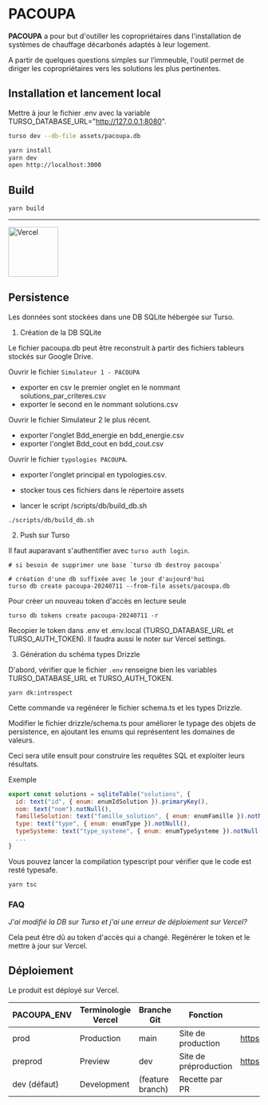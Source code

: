 # PACOUPA

**PACOUPA** a pour but d'outiller les copropriétaires dans l'installation de systèmes de chauffage décarbonés adaptés à leur logement.

A partir de quelques questions simples sur l’immeuble, l'outil permet de diriger les copropriétaires vers les solutions les plus pertinentes.

## Installation et lancement local

Mettre à jour le fichier .env avec la variable TURSO_DATABASE_URL="http://127.0.0.1:8080".

```bash
turso dev --db-file assets/pacoupa.db 

yarn install        
yarn dev
open http://localhost:3000
```


## Build 

```bash
yarn build
```

---
<a href="https://vercel.com/?utm_source=ademe&utm_campaign=oss" alt="Url Vercel"><image src="https://user-images.githubusercontent.com/37937348/161967395-a5064a6a-b4d3-4ede-a940-ad81fa773916.svg" alt="Vercel" width="100" /></a>


## Persistence

Les données sont stockées dans une DB SQLite hébergée sur Turso.

1. Création de la DB SQLite

Le fichier pacoupa.db peut être reconstruit à partir des fichiers tableurs stockés sur Google Drive.

Ouvrir le fichier `Simulateur 1 - PACOUPA`
- exporter en csv le premier onglet en le nommant solutions_par_criteres.csv
- exporter le second en le nommant solutions.csv

Ouvrir le fichier Simulateur 2 le plus récent. 
- exporter l'onglet Bdd_energie en bdd_energie.csv
- exporter l'onglet Bdd_cout en bdd_cout.csv

Ouvrir le fichier `typologies PACOUPA`.
- exporter l'onglet principal en typologies.csv.

- stocker tous ces fichiers dans le répertoire assets
- lancer le script /scripts/db/build_db.sh 

```shell
./scripts/db/build_db.sh
```


2. Push sur Turso

Il faut auparavant s'authentifier avec `turso auth login`.

```shell
# si besoin de supprimer une base `turso db destroy pacoupa`

# création d'une db suffixée avec le jour d'aujourd'hui
turso db create pacoupa-20240711 --from-file assets/pacoupa.db
```

Pour créer un nouveau token d'accès en lecture seule
```shell
turso db tokens create pacoupa-20240711 -r 
```

Recopier le token dans .env et .env.local (TURSO_DATABASE_URL et TURSO_AUTH_TOKEN).
Il faudra aussi le noter sur Vercel settings.

3. Génération du schéma types Drizzle

D'abord, vérifier que le fichier `.env` renseigne bien les variables TURSO_DATABASE_URL et TURSO_AUTH_TOKEN.

```shell
yarn dk:introspect
```

Cette commande va regénérer le fichier schema.ts et les types Drizzle.

Modifier le fichier drizzle/schema.ts pour améliorer le typage des objets de persistence, en ajoutant les enums qui représentent les domaines de valeurs. 

Ceci sera utile ensuit pour construire les requêtes SQL et exploiter leurs résultats.

Exemple

```js
export const solutions = sqliteTable("solutions", {
  id: text("id", { enum: enumIdSolution }).primaryKey(),
  nom: text("nom").notNull(),
  familleSolution: text("famille_solution", { enum: enumFamille }).notNull(),
  type: text("type", { enum: enumType }).notNull(),
  typeSysteme: text("type_systeme", { enum: enumTypeSysteme }).notNull(),
  ...
}

```

Vous pouvez lancer la compilation typescript pour vérifier que le code est resté typesafe.

```shell
yarn tsc
```

### FAQ

*J'ai modifié la DB sur Turso et j'ai une erreur de déploiement sur Vercel?*

Cela peut être dû au token d'accès qui a changé. 
Regénérer le token et le mettre à jour sur Vercel.

## Déploiement

Le produit est déployé sur Vercel.

| PACOUPA_ENV | Terminologie Vercel | Branche Git | Fonction | URL |
| --- | --- | --- | --- | --- |
| prod | Production | main | Site de production | https://pacoupa.ademe.fr/ |
| preprod | Preview | dev | Site de préproduction | https://pacoupa.ademe.vercel.app/ |
| dev (défaut) | Development | (feature branch) | Recette par PR |  |
